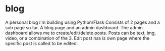 # blog

A personal blog i'm building using Python/Flask
Consists of 2 pages and a sub page so far. A blog page and an admin dashboard. 
The admin dashboard allows me to create/edit/delete posts.
Posts can be text, img, video, or a combination of the 3.
Edit post has is own page where the specific post is called to be edited.
